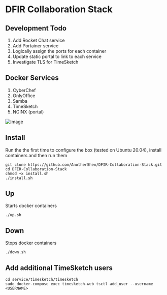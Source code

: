 # DFIR Collaboration Stack

## Development Todo
1. Add Rocket Chat service
2. Add Portainer service
3. Logically assign the ports for each container
4. Update static portal to link to each service
5. Investigate TLS for TimeSketch

## Docker Services
1. CyberChef
2. OnlyOffice
3. Samba
4. TimeSketch
5. NGINX (portal)

![image](https://user-images.githubusercontent.com/9160174/135201899-4d002085-87b5-4459-9377-dadcf8a7c061.png)

## Install
Run the the first time to configure the box (tested on Ubuntu 20.04), install containers and then run them
```
git clone https://github.com/AnotherShen/DFIR-Collaboration-Stack.git
cd DFIR-Collaboration-Stack
chmod +x install.sh
./install.sh
```

## Up
Starts docker containers
```
./up.sh
```

## Down
Stops docker containers
```
./down.sh
```

## Add additional TimeSketch users
```
cd service/timesketch/timesketch
sudo docker-compose exec timesketch-web tsctl add_user --username <USERNAME>
```
